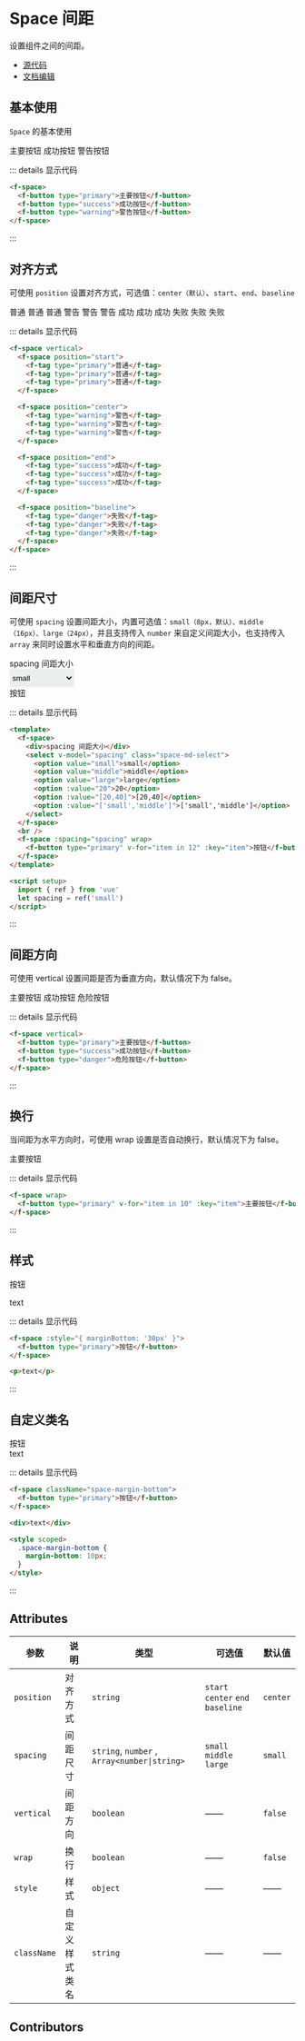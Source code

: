 # Space 间距

设置组件之间的间距。

- [源代码](https://github.com/FightingDesign/fighting-design/tree/master/packages/fighting-components/space)
- [文档编辑](https://github.com/FightingDesign/fighting-design/blob/master/docs/docs/components/space.md)

## 基本使用

`Space` 的基本使用

<f-space>
  <f-button type="primary">主要按钮</f-button>
  <f-button type="success">成功按钮</f-button>
  <f-button type="warning">警告按钮</f-button>
</f-space>

::: details 显示代码

```html
<f-space>
  <f-button type="primary">主要按钮</f-button>
  <f-button type="success">成功按钮</f-button>
  <f-button type="warning">警告按钮</f-button>
</f-space>
```

:::

## 对齐方式

可使用 `position` 设置对齐方式，可选值：`center（默认）`、`start`、`end`、`baseline`

<f-space vertical>
  <f-space position="start">
    <f-tag type="primary">普通</f-tag>
    <f-tag type="primary">普通</f-tag>
    <f-tag type="primary">普通</f-tag>
  </f-space>

  <f-space position="center">
    <f-tag type="warning">警告</f-tag>
    <f-tag type="warning">警告</f-tag>
    <f-tag type="warning">警告</f-tag>
  </f-space>

  <f-space position="end">
    <f-tag type="success">成功</f-tag>
    <f-tag type="success">成功</f-tag>
    <f-tag type="success">成功</f-tag>
  </f-space>

  <f-space position="baseline">
    <f-tag type="danger">失败</f-tag>
    <f-tag type="danger">失败</f-tag>
    <f-tag type="danger">失败</f-tag>
  </f-space>
</f-space>

::: details 显示代码

```html
<f-space vertical>
  <f-space position="start">
    <f-tag type="primary">普通</f-tag>
    <f-tag type="primary">普通</f-tag>
    <f-tag type="primary">普通</f-tag>
  </f-space>

  <f-space position="center">
    <f-tag type="warning">警告</f-tag>
    <f-tag type="warning">警告</f-tag>
    <f-tag type="warning">警告</f-tag>
  </f-space>

  <f-space position="end">
    <f-tag type="success">成功</f-tag>
    <f-tag type="success">成功</f-tag>
    <f-tag type="success">成功</f-tag>
  </f-space>

  <f-space position="baseline">
    <f-tag type="danger">失败</f-tag>
    <f-tag type="danger">失败</f-tag>
    <f-tag type="danger">失败</f-tag>
  </f-space>
</f-space>
```

:::

## 间距尺寸

可使用 `spacing` 设置间距大小，内置可选值：`small（8px，默认）、middle（16px）、large（24px）`，并且支持传入 `number` 来自定义间距大小，也支持传入 `array` 来同时设置水平和垂直方向的间距。

<f-space :style="{marginBottom:'10px'}">
<div>spacing 间距大小</div>
<select v-model="spacing" class="space-md-select">
  <option value="small">small</option>
  <option value="middle">middle</option>
  <option value="large">large</option>
  <option :value="20">20</option>
  <option :value="[20,40]">[20,40]</option>
  <option :value="['small','middle']">['small','middle']</option>
</select>
</f-space>
<br/>
<f-space :spacing="spacing" wrap >
<f-button type="primary" v-for="item in 12" :key="item">按钮</f-button>
</f-space>

<script setup>
  import { ref } from 'vue'
  let spacing = ref('small')
</script>

<style scoped>
.space-md-select{
    box-sizing: border-box;
    border-radius: 3px;
    border: 1px solid transparent;
    height: 32px;
    font-weight: 400;
    background-color: rgba(46,50,56,0.08);
    display: inline-flex;
    vertical-align: middle;
    position: relative;
    outline: none;
    cursor: pointer;
}
</style>

::: details 显示代码

```html
<template>
  <f-space>
    <div>spacing 间距大小</div>
    <select v-model="spacing" class="space-md-select">
      <option value="small">small</option>
      <option value="middle">middle</option>
      <option value="large">large</option>
      <option :value="20">20</option>
      <option :value="[20,40]">[20,40]</option>
      <option :value="['small','middle']">['small','middle']</option>
    </select>
  </f-space>
  <br />
  <f-space :spacing="spacing" wrap>
    <f-button type="primary" v-for="item in 12" :key="item">按钮</f-button>
  </f-space>
</template>

<script setup>
  import { ref } from 'vue'
  let spacing = ref('small')
</script>
```

:::

## 间距方向

可使用 vertical 设置间距是否为垂直方向，默认情况下为 false。

<f-space vertical>
  <f-button type="primary">主要按钮</f-button>
  <f-button type="success">成功按钮</f-button>
  <f-button type="danger">危险按钮</f-button>
</f-space>

::: details 显示代码

```html
<f-space vertical>
  <f-button type="primary">主要按钮</f-button>
  <f-button type="success">成功按钮</f-button>
  <f-button type="danger">危险按钮</f-button>
</f-space>
```

:::

## 换行

当间距为水平方向时，可使用 wrap 设置是否自动换行，默认情况下为 false。

<f-space wrap>
  <f-button type="primary" v-for="item in 9" :key="item">主要按钮</f-button>
</f-space>

::: details 显示代码

```html
<f-space wrap>
  <f-button type="primary" v-for="item in 10" :key="item">主要按钮</f-button>
</f-space>
```

:::

## 样式

<f-space :style="{ marginBottom: '30px' }">
  <f-button type="primary">按钮</f-button>
</f-space>

<p>text</p>

::: details 显示代码

```html
<f-space :style="{ marginBottom: '30px' }">
  <f-button type="primary">按钮</f-button>
</f-space>

<p>text</p>
```

:::

## 自定义类名

<f-space className="space-margin-bottom">
  <f-button type="primary">按钮</f-button>
</f-space>

<div>text</div>

<style scoped>
.space-margin-bottom{
  margin-bottom:10px
}
</style>

::: details 显示代码

```html
<f-space className="space-margin-bottom">
  <f-button type="primary">按钮</f-button>
</f-space>

<div>text</div>

<style scoped>
  .space-margin-bottom {
    margin-bottom: 10px;
  }
</style>
```

:::

## Attributes

| 参数        | 说明           | 类型                                         | 可选值                            | 默认值   |
| ----------- | -------------- | -------------------------------------------- | --------------------------------- | -------- |
| `position`  | 对齐方式       | `string`                                     | `start` `center` `end` `baseline` | `center` |
| `spacing`   | 间距尺寸       | `string`, `number` , `Array<number\|string>` | `small` `middle` `large`          | `small`  |
| `vertical`  | 间距方向       | `boolean`                                    | ——                                | `false`  |
| `wrap`      | 换行           | `boolean`                                    | ——                                | `false`  |
| `style`     | 样式           | `object`                                     | ——                                | ——       |
| `className` | 自定义样式类名 | `string`                                     | ——                                | ——       |

## Contributors

<a href="https://github.com/Tyh2001" target="_blank">
  <f-avatar round src="https://avatars.githubusercontent.com/u/73180970?v=4" />
</a>

<a href="https://github.com/godwei123" target="_blank">
  <f-avatar round src="https://avatars.githubusercontent.com/u/40879937?v=4" />
</a>
